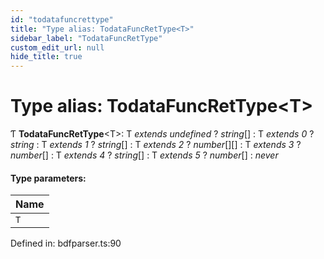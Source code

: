 ```yaml
---
id: "todatafuncrettype"
title: "Type alias: TodataFuncRetType<T>"
sidebar_label: "TodataFuncRetType"
custom_edit_url: null
hide_title: true
---
```


# Type alias: TodataFuncRetType<T\>

Ƭ **TodataFuncRetType**<T\>: T *extends* *undefined* ? *string*[] : T *extends* *0* ? *string* : T *extends* *1* ? *string*[] : T *extends* *2* ? *number*[][] : T *extends* *3* ? *number*[] : T *extends* *4* ? *string*[] : T *extends* *5* ? *number*[] : *never*

#### Type parameters:

Name |
------ |
`T` |

Defined in: bdfparser.ts:90
